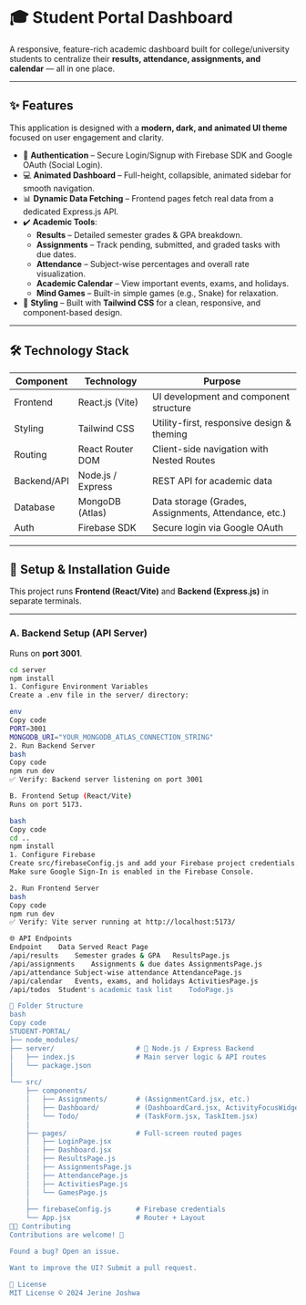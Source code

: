 # 🎓 Student Portal Dashboard

A responsive, feature-rich academic dashboard built for college/university students to centralize their **results, attendance, assignments, and calendar** — all in one place.

---

## ✨ Features

This application is designed with a **modern, dark, and animated UI theme** focused on user engagement and clarity.

- 🔐 **Authentication** – Secure Login/Signup with Firebase SDK and Google OAuth (Social Login).  
- 💻 **Animated Dashboard** – Full-height, collapsible, animated sidebar for smooth navigation.  
- 📊 **Dynamic Data Fetching** – Frontend pages fetch real data from a dedicated Express.js API.  
- ✔️ **Academic Tools**:
  - **Results** – Detailed semester grades & GPA breakdown.  
  - **Assignments** – Track pending, submitted, and graded tasks with due dates.  
  - **Attendance** – Subject-wise percentages and overall rate visualization.  
  - **Academic Calendar** – View important events, exams, and holidays.  
  - **Mind Games** – Built-in simple games (e.g., Snake) for relaxation.  
- 🎨 **Styling** – Built with **Tailwind CSS** for a clean, responsive, and component-based design.  

---

## 🛠️ Technology Stack

| Component   | Technology         | Purpose                                              |
|-------------|--------------------|------------------------------------------------------|
| Frontend    | React.js (Vite)    | UI development and component structure               |
| Styling     | Tailwind CSS       | Utility-first, responsive design & theming           |
| Routing     | React Router DOM   | Client-side navigation with Nested Routes            |
| Backend/API | Node.js / Express  | REST API for academic data                           |
| Database    | MongoDB (Atlas)    | Data storage (Grades, Assignments, Attendance, etc.) |
| Auth        | Firebase SDK       | Secure login via Google OAuth                        |

---

## 🚀 Setup & Installation Guide

This project runs **Frontend (React/Vite)** and **Backend (Express.js)** in separate terminals.

---

### A. Backend Setup (API Server)

Runs on **port 3001**.

```bash
cd server
npm install
1. Configure Environment Variables
Create a .env file in the server/ directory:

env
Copy code
PORT=3001
MONGODB_URI="YOUR_MONGODB_ATLAS_CONNECTION_STRING"
2. Run Backend Server
bash
Copy code
npm run dev
✅ Verify: Backend server listening on port 3001

B. Frontend Setup (React/Vite)
Runs on port 5173.

bash
Copy code
cd ..
npm install
1. Configure Firebase
Create src/firebaseConfig.js and add your Firebase project credentials.
Make sure Google Sign-In is enabled in the Firebase Console.

2. Run Frontend Server
bash
Copy code
npm run dev
✅ Verify: Vite server running at http://localhost:5173/

🌐 API Endpoints
Endpoint	Data Served	React Page
/api/results	Semester grades & GPA	ResultsPage.js
/api/assignments	Assignments & due dates	AssignmentsPage.js
/api/attendance	Subject-wise attendance	AttendancePage.js
/api/calendar	Events, exams, and holidays	ActivitiesPage.js
/api/todos	Student's academic task list	TodoPage.js

📂 Folder Structure
bash
Copy code
STUDENT-PORTAL/
├── node_modules/
├── server/                    # 🔑 Node.js / Express Backend
│   ├── index.js               # Main server logic & API routes
│   └── package.json           
│
└── src/
    ├── components/
    │   ├── Assignments/       # (AssignmentCard.jsx, etc.)
    │   ├── Dashboard/         # (DashboardCard.jsx, ActivityFocusWidget.jsx)
    │   └── Todo/              # (TaskForm.jsx, TaskItem.jsx)
    │
    ├── pages/                 # Full-screen routed pages
    │   ├── LoginPage.jsx
    │   ├── Dashboard.jsx
    │   ├── ResultsPage.js
    │   ├── AssignmentsPage.js
    │   ├── AttendancePage.js
    │   ├── ActivitiesPage.js
    │   └── GamesPage.js
    │
    ├── firebaseConfig.js      # Firebase credentials
    └── App.jsx                # Router + Layout
🧑‍💻 Contributing
Contributions are welcome! 🎉

Found a bug? Open an issue.

Want to improve the UI? Submit a pull request.

📜 License
MIT License © 2024 Jerine Joshwa
